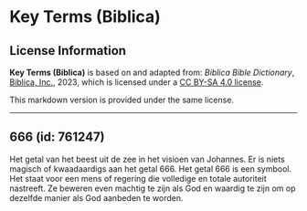 # Key Terms (Biblica)

## License Information

**Key Terms (Biblica)** is based on and adapted from: _Biblica Bible Dictionary_, [Biblica, Inc.](https://www.biblica.com/), 2023, which is licensed under a [CC BY-SA 4.0 license](https://creativecommons.org/licenses/by-sa/4.0/legalcode.en).

This markdown version is provided under the same license.



--------------------------------

## 666 (id: 761247)

Het getal van het beest uit de zee in het visioen van Johannes. Er is niets magisch of kwaadaardigs aan het getal 666\. Het getal 666 is een symbool. Het staat voor een mens of regering die volledige en totale autoriteit nastreeft. Ze beweren even machtig te zijn als God en waardig te zijn om op dezelfde manier als God aanbeden te worden.



